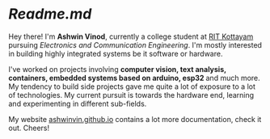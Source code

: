 <h1 align="left"><i>Readme.md</i></h1>

Hey there! I'm <b>Ashwin Vinod</b>, currently a college student at <a href="https://rit.ac.in">RIT Kottayam</a> pursuing
<i>Electronics and Communication Engineering</i>. I'm mostly interested in building highly integrated systems be it 
software or hardware.

I've worked on projects involving <b>computer vision, text analysis, containers, embedded systems based on arduino, esp32 </b>
and much more. My tendency to build side projects gave me quite a lot of exposure to a lot of technologies. My current 
pursuit is towards the hardware end, learning and experimenting in different sub-fields.

My website <a href="https://ashwinvin.github.io">ashwinvin.github.io</a> contains a lot more documentation, check it out.
Cheers!
